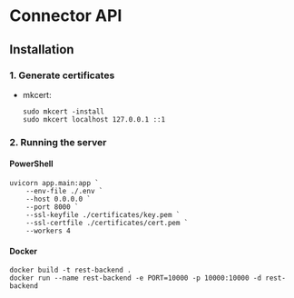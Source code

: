 # Connector API

## Installation

### 1. Generate certificates

- mkcert:

  ```shell
  sudo mkcert -install
  sudo mkcert localhost 127.0.0.1 ::1
  ```

### 2. Running the server

#### PowerShell

```shell
uvicorn app.main:app `
    --env-file ./.env `
    --host 0.0.0.0 `
    --port 8000 `
    --ssl-keyfile ./certificates/key.pem `
    --ssl-certfile ./certificates/cert.pem `
    --workers 4
```

#### Docker

```shell
docker build -t rest-backend .
docker run --name rest-backend -e PORT=10000 -p 10000:10000 -d rest-backend
```
